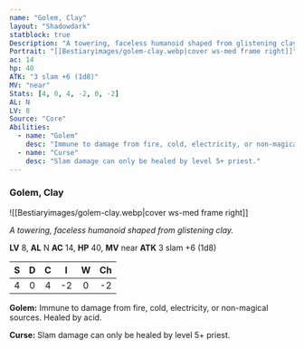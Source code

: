 ```yaml
---
name: "Golem, Clay"
layout: "Shadowdark"
statblock: true
Description: "A towering, faceless humanoid shaped from glistening clay."
Portrait: "[[Bestiaryimages/golem-clay.webp|cover ws-med frame right]]"
ac: 14
hp: 40
ATK: "3 slam +6 (1d8)"
MV: "near"
Stats: [4, 0, 4, -2, 0, -2]
AL: N
LV: 8
Source: "Core"
Abilities:
  - name: "Golem"
    desc: "Immune to damage from fire, cold, electricity, or non-magical sources. Healed by acid."
  - name: "Curse"
    desc: "Slam damage can only be healed by level 5+ priest."
---
```


### Golem, Clay

![[Bestiaryimages/golem-clay.webp|cover ws-med frame right]]

_A towering, faceless humanoid shaped from glistening clay._

**LV** 8, **AL** N
**AC** 14, **HP** 40, **MV** near
**ATK** 3 slam +6 (1d8)

|  S  |  D  |  C  |  I  |  W  |  Ch  |
|:---:|:---:|:---:|:---:|:---:|:----:|
| 4 | 0 | 4 | -2 | 0 | -2 |

**Golem:** Immune to damage from fire, cold, electricity, or non-magical sources. Healed by acid.

**Curse:** Slam damage can only be healed by level 5+ priest.

